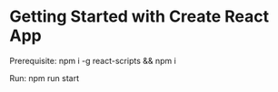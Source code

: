 # Getting Started with Create React App

Prerequisite: npm i -g react-scripts && npm i

Run: npm run start